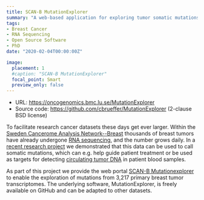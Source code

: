 ```yaml
---
title: SCAN-B MutationExplorer
summary: "A web-based application for exploring tumor somatic mutations."
tags:
- Breast Cancer
- RNA Sequencing
- Open Source Software
- PhD
date: "2020-02-04T00:00:00Z"

image:
  placement: 1
  #caption: "SCAN-B MutationExplorer"
  focal_point: Smart
  preview_only: false
---
```


- URL: https://oncogenomics.bmc.lu.se/MutationExplorer
- Source code: https://github.com/cbrueffer/MutationExplorer (2-clause BSD license)

To facilitate research cancer datasets these days get ever larger. Within the [Sweden Cancerome Analysis Network--Breast][scanb] thousands of
breast tumors have already undergone [RNA sequencing], and the number grows daily.  In a [recent research project](../../publication/scanb_mutational_landscape_primary_bc/)
we demonstrated that this data can be used to call somatic mutations, which can e.g. help guide patient treatment or be used as targets for detecting [circulating tumor DNA][ctDNA] in
patient blood samples.

As part of this project we provide the web portal [SCAN-B Mutationexplorer][mutationexplorer] to enable the exploration of mutations from 3,217 primary breast tumor transcriptomes.
The underlying software, MutationExplorer, is freely available on GitHub and can be adapted to other datasets.

[mutationexplorer]: https://oncogenomics.bmc.lu.se/MutationExplorer
[RNA sequencing]: https://en.wikipedia.org/wiki/RNA-Seq
[scanb]: https://www.scan-b.lu.se/
[ctDNA]: https://en.wikipedia.org/wiki/Circulating_tumor_DNA
